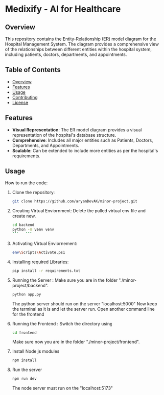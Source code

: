 # Medixify - AI for Healthcare

## Overview

This repository contains the Entity-Relationship (ER) model diagram for the Hospital Management System. The diagram provides a comprehensive view of the relationships between different entities within the hospital system, including patients, doctors, departments, and appointments.

## Table of Contents

- [Overview](#overview)
- [Features](#features)
- [Usage](#usage)
- [Contributing](#contributing)
- [License](#license)

## Features

- **Visual Representation**: The ER model diagram provides a visual representation of the hospital's database structure.
- **Comprehensive**: Includes all major entities such as Patients, Doctors, Departments, and Appointments.
- **Scalable**: Can be extended to include more entities as per the hospital's requirements.

## Usage

How to run the code:

1. Clone the repository:

   ```bash
   git clone https://github.com/aryanDevAK/minor-project.git
   ```
2. Creating Virtual Enviornment:
   Delete the pulled virtual env file and create new.
   ````bash
   cd backend
   python -m venv venv
   ```   ```
4. Activating Virtual Enviornement:
   ```bash
   env\Scripts\Activate.ps1
   ```
5. Installing required Libraries:
   ```bash
   pip install -r requirements.txt
   ```
6. Running the Server :
   Make sure you are in the folder "./minor-project/backend".
   ```bash
   python app.py
   ```
   The python server should run on the server "localhost:5000"
   Now keep the terminal as it is and let the server run.
   Open another command line for the frontend
   
8. Running the Frontend :
   Switch the directory using
   ```bash
   cd frontend
   ```
   Make sure now you are in the folder "./minor-project/frontend".
9. Install Node js modules
   ```bash
   npm install
   ```
10. Run the server
    ```bash
    npm run dev
    ```
    The node server must run on the "localhost:5173"
